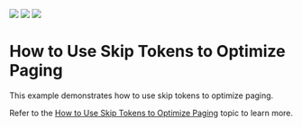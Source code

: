 <!-- default badges list -->
![](https://img.shields.io/endpoint?url=https://codecentral.devexpress.com/api/v1/VersionRange/132017613/22.2.2%2B)
[![](https://img.shields.io/badge/Open_in_DevExpress_Support_Center-FF7200?style=flat-square&logo=DevExpress&logoColor=white)](https://supportcenter.devexpress.com/ticket/details/T830600)
[![](https://img.shields.io/badge/📖_How_to_use_DevExpress_Examples-e9f6fc?style=flat-square)](https://docs.devexpress.com/GeneralInformation/403183)
<!-- default badges end -->
# How to Use Skip Tokens to Optimize Paging
This example demonstrates how to use skip tokens to optimize paging.

Refer to the <a href="https://documentation.devexpress.com/WPF/120298/Controls-and-Libraries/Data-Grid/Binding-to-Data/Binding-to-any-Data-Source-with-Virtual-Sources/How-to-Use-Skip-Tokens-to-Optimize-Paging">How to Use Skip Tokens to Optimize Paging</a> topic to learn more.
